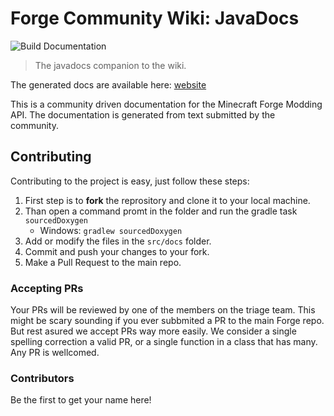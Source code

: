 # Forge Community Wiki: JavaDocs
![Build Documentation](https://github.com/forgecommunitywiki/javadocs/workflows/Build%20Documentation/badge.svg)

> The javadocs companion to the wiki.

The generated docs are available here: [website](https://forgecommunitywiki.github.io/javadocs/)

This is a community driven documentation for the Minecraft Forge Modding API.
The documentation is generated from text submitted by the community.

## Contributing
Contributing to the project is easy, just follow these steps:
1. First step is to **fork** the reprository and clone it to your local machine.
2. Than open a command promt in the folder and run the gradle task ``sourcedDoxygen``
   - Windows: ``gradlew sourcedDoxygen``
3. Add or modify the files in the ``src/docs`` folder.
4. Commit and push your changes to your fork.
5. Make a Pull Request to the main repo.

### Accepting PRs
Your PRs will be reviewed by one of the members on the triage team. This might be scary sounding if you ever subbmited a PR to the main Forge repo. But rest asured we accept PRs way more easily.
We consider a single spelling correction a valid PR, or a single function in a class that has many. Any PR is wellcomed.

### Contributors
Be the first to get your name here!